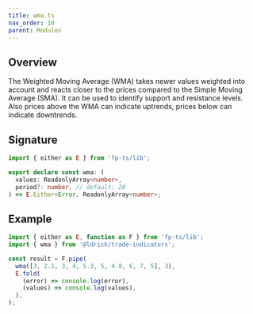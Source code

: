 ```yaml
---
title: wma.ts
nav_order: 10
parent: Modules
---
```


## Overview

The Weighted Moving Average (WMA) takes newer values weighted into account and reacts closer to the prices compared to the Simple Moving Average (SMA). It can be used to identify support and resistance levels. Also prices above the WMA can indicate uptrends, prices below can indicate downtrends.

## Signature

```typescript
import { either as E } from 'fp-ts/lib';

export declare const wma: (
  values: ReadonlyArray<number>,
  period?: number, // default: 20
) => E.Either<Error, ReadonlyArray<number>;
```

## Example

```typescript
import { either as E, function as F } from 'fp-ts/lib';
import { wma } from '@ldrick/trade-indicators';

const result = F.pipe(
  wma([3, 2.1, 3, 4, 5.3, 5, 4.8, 6, 7, 5], 3),
  E.fold(
    (error) => console.log(error),
    (values) => console.log(values),
  ),
);
```

